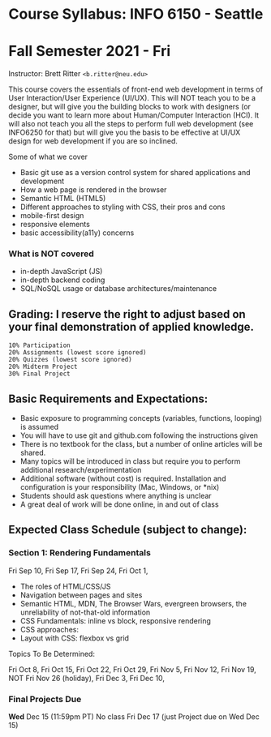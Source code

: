 ﻿# Course Syllabus: INFO 6150 - Seattle
# Fall Semester 2021 - Fri
Instructor: Brett Ritter `<b.ritter@neu.edu>`

This course covers the essentials of front-end web development in terms of User Interaction/User Experience (UI/UX).  This will NOT teach you to be a designer, but will give you the building blocks to work with designers (or decide you want to learn more about Human/Computer Interaction (HCI).  It will also not teach you all the steps to perform full web development (see INFO6250 for that) but will give you the basis to be effective at UI/UX design for web development if you are so inclined.

Some of what we cover
 - Basic git use as a version control system for shared applications and development
 - How a web page is rendered in the browser
 - Semantic HTML (HTML5)
 - Different approaches to styling with CSS, their pros and cons
 - mobile-first design
 - responsive elements
 - basic accessibility(a11y) concerns

### What is NOT covered
 - in-depth JavaScript (JS)
 - in-depth backend coding
 - SQL/NoSQL usage or database architectures/maintenance
 
## Grading: I reserve the right to adjust based on your final demonstration of applied knowledge.  
```
10% Participation
20% Assignments (lowest score ignored)
20% Quizzes (lowest score ignored)
20% Midterm Project 
30% Final Project
```

## Basic Requirements and Expectations:
- Basic exposure to programming concepts (variables, functions, looping) is assumed
- You will have to use git and github.com following the instructions given
- There is no textbook for the class, but a number of online articles will be shared.
- Many topics will be introduced in class but require you to perform additional research/experimentation
- Additional software (without cost) is required.  Installation and configuration is your responsibility (Mac, Windows, or \*nix)
- Students should ask questions where anything is unclear
- A great deal of work will be done online, in and out of class

## Expected Class Schedule (subject to change):

### Section 1: Rendering Fundamentals
Fri Sep 10,
Fri Sep 17,
Fri Sep 24,
Fri Oct 1,

- The roles of HTML/CSS/JS
- Navigation between pages and sites
- Semantic HTML, MDN, The Browser Wars, evergreen browsers, the unreliability of not-that-old information
- CSS Fundamentals: inline vs block, responsive rendering
- CSS approaches: 
- Layout with CSS: flexbox vs grid

Topics To Be Determined:

Fri Oct 8,
Fri Oct 15,
Fri Oct 22,
Fri Oct 29,
Fri Nov 5,
Fri Nov 12,
Fri Nov 19,
NOT Fri Nov 26 (holiday),
Fri Dec 3,
Fri Dec 10,

### Final Projects Due 
**Wed** Dec 15 (11:59pm PT)
No class Fri Dec 17 (just Project due on Wed Dec 15)

